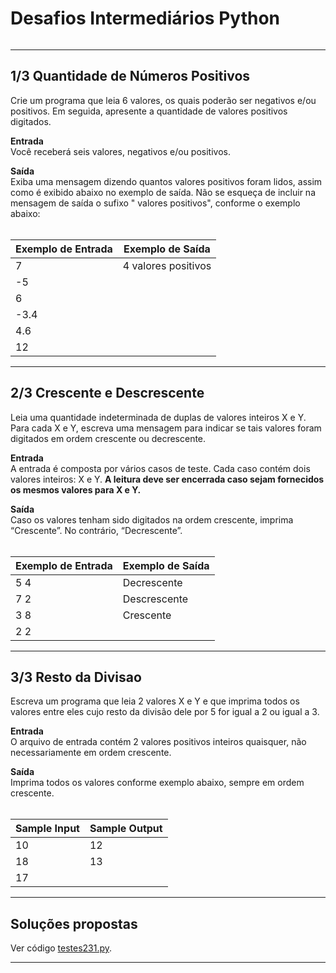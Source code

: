 # Desafios Intermediários Python

<p align="justify"><img src=""></p>

---

## 1/3 Quantidade de Números Positivos  

Crie um programa que leia 6 valores, os quais poderão ser negativos
e/ou positivos. Em seguida, apresente a quantidade de valores
positivos digitados.  


**Entrada**  
Você receberá seis valores, negativos e/ou positivos.

**Saída**  
Exiba uma mensagem dizendo quantos valores positivos foram lidos, 
assim como é exibido abaixo no exemplo de saída. Não se esqueça de
incluir na mensagem de saída o sufixo " valores positivos", conforme
o exemplo abaixo:  
</br>

Exemplo de Entrada | Exemplo de Saída
-|-
7 | 4 valores positivos
-5 |
6 |
-3.4 |
4.6 |
12 |

---

## 2/3 Crescente e Descrescente  

Leia uma quantidade indeterminada de duplas de valores inteiros X e Y. 
Para cada X e Y, escreva uma mensagem para indicar se tais valores
foram digitados em ordem crescente ou decrescente.  

**Entrada**  
A entrada é composta por vários casos de teste. Cada caso contém dois
valores inteiros: X e Y. **A leitura deve ser encerrada caso sejam
fornecidos os mesmos valores para X e Y.**  

**Saída**  
Caso os valores tenham sido digitados na ordem crescente, imprima 
“Crescente”. No contrário, “Decrescente”.  
</br>

Exemplo de Entrada | Exemplo de Saída
-|-
5 4 | Decrescente
7 2 | Descrescente
3 8 | Crescente
2 2 | 

---

## 3/3 Resto da Divisao  

Escreva um programa que leia 2 valores X e Y e que imprima todos
os valores entre eles cujo resto da divisão dele por 5 for igual
a 2 ou igual a 3.  

**Entrada**  
O arquivo de entrada contém 2 valores positivos inteiros quaisquer,
não necessariamente em ordem crescente.  

**Saída**  
Imprima todos os valores conforme exemplo abaixo, sempre em ordem crescente.  
</br>

Sample Input | Sample Output
-|-
10 | 12
18 | 13
   | 17 
 
---

## Soluções propostas  

Ver código [testes231.py]().

---
